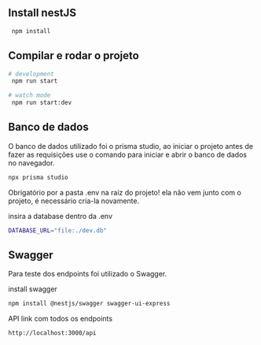 ## Install nestJS

```bash
 npm install
```

## Compilar e rodar o projeto

```bash
# development
 npm run start

# watch mode
 npm run start:dev

```

## Banco de dados

O banco de dados utilizado foi o prisma studio, ao iniciar o projeto antes de fazer as requisições use o comando para iniciar e abrir o banco de dados no navegador.

```bash
npx prisma studio
```

Obrigatório por a pasta .env na raiz do projeto! ela não vem junto com o projeto, é necessário cria-la novamente.

insira a database dentro da .env
```bash
DATABASE_URL="file:./dev.db"
``` 

## Swagger

Para teste dos endpoints foi utilizado o Swagger.

install swagger
```bash
npm install @nestjs/swagger swagger-ui-express
```
API link com todos os endpoints
```bash
http://localhost:3000/api
```



